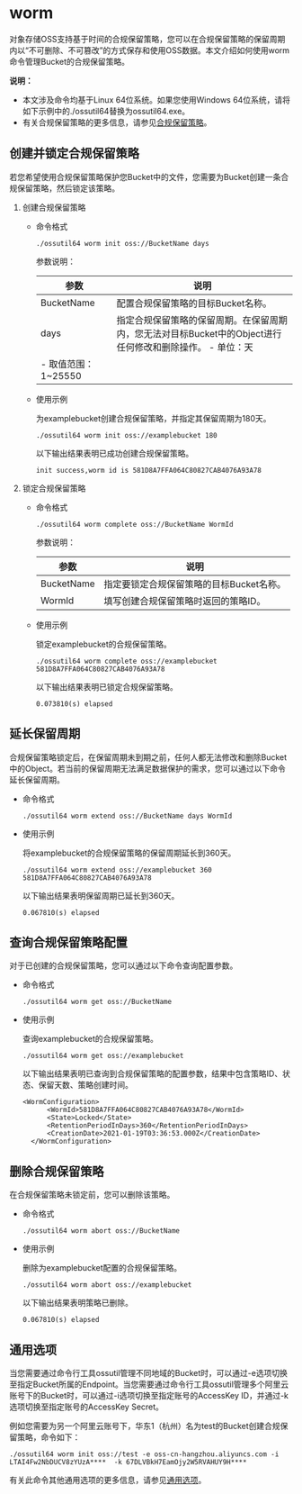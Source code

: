 # worm

对象存储OSS支持基于时间的合规保留策略，您可以在合规保留策略的保留周期内以“不可删除、不可篡改”的方式保存和使用OSS数据。本文介绍如何使用worm命令管理Bucket的合规保留策略。

**说明：**

-   本文涉及命令均基于Linux 64位系统。如果您使用Windows 64位系统，请将如下示例中的./ossutil64替换为ossutil64.exe。
-   有关合规保留策略的更多信息，请参见[合规保留策略](/cn.zh-CN/开发指南/数据安全/合规保留策略.md)。

## 创建并锁定合规保留策略

若您希望使用合规保留策略保护您Bucket中的文件，您需要为Bucket创建一条合规保留策略，然后锁定该策略。

1.  创建合规保留策略
    -   命令格式

        ```
        ./ossutil64 worm init oss://BucketName days
        ```

        参数说明：

        |参数|说明|
        |--|--|
        |BucketName|配置合规保留策略的目标Bucket名称。|
        |days|指定合规保留策略的保留周期。在保留周期内，您无法对目标Bucket中的Object进行任何修改和删除操作。        -   单位：天
        -   取值范围：1~25550 |

    -   使用示例

        为examplebucket创建合规保留策略，并指定其保留周期为180天。

        ```
        ./ossutil64 worm init oss://examplebucket 180
        ```

        以下输出结果表明已成功创建合规保留策略。

        ```
        init success,worm id is 581D8A7FFA064C80827CAB4076A93A78
        ```

2.  锁定合规保留策略
    -   命令格式

        ```
        ./ossutil64 worm complete oss://BucketName WormId
        ```

        参数说明：

        |参数|说明|
        |--|--|
        |BucketName|指定要锁定合规保留策略的目标Bucket名称。|
        |WormId|填写创建合规保留策略时返回的策略ID。|

    -   使用示例

        锁定examplebucket的合规保留策略。

        ```
        ./ossutil64 worm complete oss://examplebucket 581D8A7FFA064C80827CAB4076A93A78
        ```

        以下输出结果表明已锁定合规保留策略。

        ```
        0.073810(s) elapsed
        ```


## 延长保留周期

合规保留策略锁定后，在保留周期未到期之前，任何人都无法修改和删除Bucket中的Object。若当前的保留周期无法满足数据保护的需求，您可以通过以下命令延长保留周期。

-   命令格式

    ```
    ./ossutil64 worm extend oss://BucketName days WormId
    ```

-   使用示例

    将examplebucket的合规保留策略的保留周期延长到360天。

    ```
    ./ossutil64 worm extend oss://examplebucket 360 581D8A7FFA064C80827CAB4076A93A78
    ```

    以下输出结果表明保留周期已延长到360天。

    ```
    0.067810(s) elapsed
    ```


## 查询合规保留策略配置

对于已创建的合规保留策略，您可以通过以下命令查询配置参数。

-   命令格式

    ```
    ./ossutil64 worm get oss://BucketName
    ```

-   使用示例

    查询examplebucket的合规保留策略。

    ```
    ./ossutil64 worm get oss://examplebucket
    ```

    以下输出结果表明已查询到合规保留策略的配置参数，结果中包含策略ID、状态、保留天数、策略创建时间。

    ```
    <WormConfiguration>
          <WormId>581D8A7FFA064C80827CAB4076A93A78</WormId>
          <State>Locked</State>
          <RetentionPeriodInDays>360</RetentionPeriodInDays>
          <CreationDate>2021-01-19T03:36:53.000Z</CreationDate>
      </WormConfiguration>
    ```


## 删除合规保留策略

在合规保留策略未锁定前，您可以删除该策略。

-   命令格式

    ```
    ./ossutil64 worm abort oss://BucketName
    ```

-   使用示例

    删除为examplebucket配置的合规保留策略。

    ```
    ./ossutil64 worm abort oss://examplebucket
    ```

    以下输出结果表明策略已删除。

    ```
    0.067810(s) elapsed
    ```


## 通用选项

当您需要通过命令行工具ossutil管理不同地域的Bucket时，可以通过-e选项切换至指定Bucket所属的Endpoint。当您需要通过命令行工具ossutil管理多个阿里云账号下的Bucket时，可以通过-i选项切换至指定账号的AccessKey ID，并通过-k选项切换至指定账号的AccessKey Secret。

例如您需要为另一个阿里云账号下，华东1（杭州）名为test的Bucket创建合规保留策略，命令如下：

```
./ossutil64 worm init oss://test -e oss-cn-hangzhou.aliyuncs.com -i LTAI4Fw2NbDUCV8zYUzA****  -k 67DLVBkH7EamOjy2W5RVAHUY9H****
```

有关此命令其他通用选项的更多信息，请参见[通用选项](/cn.zh-CN/常用工具/命令行工具ossutil/查看选项.md)。

